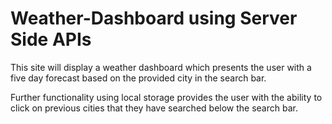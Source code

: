 # Weather-Dashboard using Server Side APIs

This site will display a weather dashboard which presents the user with a five day forecast based on the provided city in the search bar. 

Further functionality using local storage provides the user with the ability to click on previous cities that they have searched below the search bar.